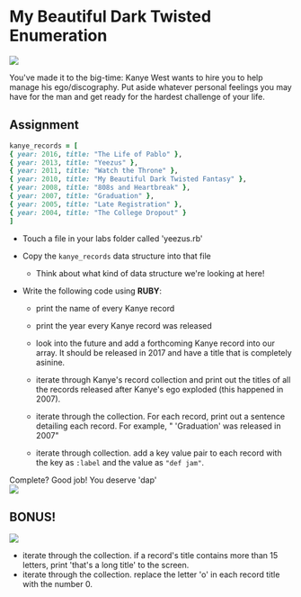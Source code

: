 # My Beautiful Dark Twisted Enumeration

![](https://media.giphy.com/media/5whT70YsBp2AU/giphy.gif)

You've made it to the big-time: Kanye West wants to hire you to help manage his ego/discography. Put aside whatever personal feelings you may have for the man and get ready for the hardest challenge of your life.

## Assignment

``` ruby
kanye_records = [
{ year: 2016, title: "The Life of Pablo" },
{ year: 2013, title: "Yeezus" },
{ year: 2011, title: "Watch the Throne" },
{ year: 2010, title: "My Beautiful Dark Twisted Fantasy" },
{ year: 2008, title: "808s and Heartbreak" },
{ year: 2007, title: "Graduation" },
{ year: 2005, title: "Late Registration" },
{ year: 2004, title: "The College Dropout" }
]
```

- Touch a file in your labs folder called 'yeezus.rb'
- Copy the `kanye_records` data structure into that file
  - Think about what kind of data structure we're looking at here!

- Write the following code using **RUBY**:

  - print the name of every Kanye record

  - print the year every Kanye record was released

  - look into the future and add a forthcoming Kanye record into our array. It should be released in 2017 and have a title that is completely asinine.

  - iterate through Kanye's record collection and print out the titles of all the records released after Kanye's ego exploded (this happened in 2007).

  - iterate through the collection. For each record, print out a sentence detailing each record. For example, " 'Graduation' was released in 2007"

  - iterate through collection. add a key value pair to each record with the key as `:label` and the value as `"def jam"`.

Complete? Good job! You deserve 'dap'  
![](https://media.giphy.com/media/HfGqchLEK2WFq/giphy.gif)

## BONUS!
![](https://media.giphy.com/media/jFzjaNGjGzeeY/giphy.gif)
- iterate through the collection. if a record's title contains more than 15 letters, print 'that's a long title' to the screen.
- iterate through the collection. replace the letter 'o' in each record title with the number 0.
